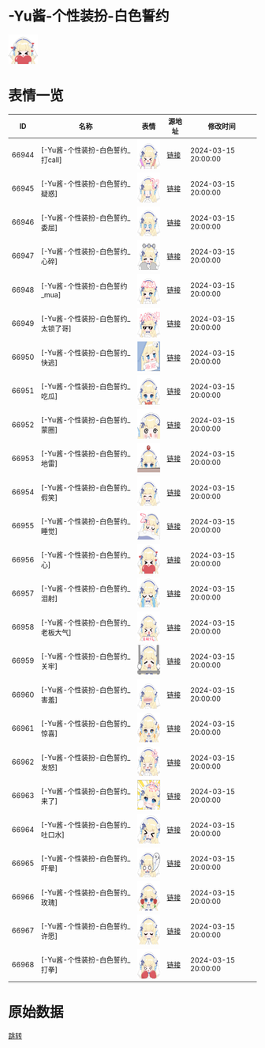# -Yu酱-个性装扮-白色誓约

<img src="./cover.png" height="60" alt="cover" />

# 表情一览

|ID|名称|表情|源地址|修改时间|
|----|----|----|----|----|
|66944|[-Yu酱-个性装扮-白色誓约_打call]|<img src="./pic/066944_%5B-Yu酱-个性装扮-白色誓约_打call%5D.png" height="60" alt="打call"/>|[链接](https://i0.hdslb.com/bfs/garb/99e778b66c0de45c8212349c5cb792b7d36b4322.png)|2024-03-15 20:00:00|
|66945|[-Yu酱-个性装扮-白色誓约_疑惑]|<img src="./pic/066945_%5B-Yu酱-个性装扮-白色誓约_疑惑%5D.png" height="60" alt="疑惑"/>|[链接](https://i0.hdslb.com/bfs/garb/2923074452961f35fedc071824a221b4611923e8.png)|2024-03-15 20:00:00|
|66946|[-Yu酱-个性装扮-白色誓约_委屈]|<img src="./pic/066946_%5B-Yu酱-个性装扮-白色誓约_委屈%5D.png" height="60" alt="委屈"/>|[链接](https://i0.hdslb.com/bfs/garb/3cbe6fb688d46ef401d2e05d3a5a8c36a273552a.png)|2024-03-15 20:00:00|
|66947|[-Yu酱-个性装扮-白色誓约_心碎]|<img src="./pic/066947_%5B-Yu酱-个性装扮-白色誓约_心碎%5D.png" height="60" alt="心碎"/>|[链接](https://i0.hdslb.com/bfs/garb/cc5d13485dc4dedede8d7b490598f8ba855342e9.png)|2024-03-15 20:00:00|
|66948|[-Yu酱-个性装扮-白色誓约_mua]|<img src="./pic/066948_%5B-Yu酱-个性装扮-白色誓约_mua%5D.png" height="60" alt="mua"/>|[链接](https://i0.hdslb.com/bfs/garb/f58eb0478f53e16a1ab904fdd2f84faacc162b53.png)|2024-03-15 20:00:00|
|66949|[-Yu酱-个性装扮-白色誓约_太锁了哥]|<img src="./pic/066949_%5B-Yu酱-个性装扮-白色誓约_太锁了哥%5D.png" height="60" alt="太锁了哥"/>|[链接](https://i0.hdslb.com/bfs/garb/94667be4b8feb5d2d341939cfdbb47028fd85d4d.png)|2024-03-15 20:00:00|
|66950|[-Yu酱-个性装扮-白色誓约_快逃]|<img src="./pic/066950_%5B-Yu酱-个性装扮-白色誓约_快逃%5D.png" height="60" alt="快逃"/>|[链接](https://i0.hdslb.com/bfs/garb/ffc9c84dda22aaa2186c03cb9086916fa5ef6b21.png)|2024-03-15 20:00:00|
|66951|[-Yu酱-个性装扮-白色誓约_吃瓜]|<img src="./pic/066951_%5B-Yu酱-个性装扮-白色誓约_吃瓜%5D.png" height="60" alt="吃瓜"/>|[链接](https://i0.hdslb.com/bfs/garb/09fbc857d6815cc009248713dd4cf0e4e965c384.png)|2024-03-15 20:00:00|
|66952|[-Yu酱-个性装扮-白色誓约_蒙圈]|<img src="./pic/066952_%5B-Yu酱-个性装扮-白色誓约_蒙圈%5D.png" height="60" alt="蒙圈"/>|[链接](https://i0.hdslb.com/bfs/garb/884d92e161f6c83df11f071f8dd268431589f446.png)|2024-03-15 20:00:00|
|66953|[-Yu酱-个性装扮-白色誓约_地雷]|<img src="./pic/066953_%5B-Yu酱-个性装扮-白色誓约_地雷%5D.png" height="60" alt="地雷"/>|[链接](https://i0.hdslb.com/bfs/garb/9b246120ea69c208d7c6b9fcba35b111a87414d0.png)|2024-03-15 20:00:00|
|66954|[-Yu酱-个性装扮-白色誓约_假笑]|<img src="./pic/066954_%5B-Yu酱-个性装扮-白色誓约_假笑%5D.png" height="60" alt="假笑"/>|[链接](https://i0.hdslb.com/bfs/garb/ece216d0d147f69b3aa34b315d182c697e0cff4c.png)|2024-03-15 20:00:00|
|66955|[-Yu酱-个性装扮-白色誓约_睡觉]|<img src="./pic/066955_%5B-Yu酱-个性装扮-白色誓约_睡觉%5D.png" height="60" alt="睡觉"/>|[链接](https://i0.hdslb.com/bfs/garb/1fe55a5fb38dd613502e08a061fba0f297bb9c64.png)|2024-03-15 20:00:00|
|66956|[-Yu酱-个性装扮-白色誓约_心]|<img src="./pic/066956_%5B-Yu酱-个性装扮-白色誓约_心%5D.png" height="60" alt="心"/>|[链接](https://i0.hdslb.com/bfs/garb/8e3313afa1e09a7d05f25555be39eb0fd19bebe8.png)|2024-03-15 20:00:00|
|66957|[-Yu酱-个性装扮-白色誓约_泪射]|<img src="./pic/066957_%5B-Yu酱-个性装扮-白色誓约_泪射%5D.png" height="60" alt="泪射"/>|[链接](https://i0.hdslb.com/bfs/garb/9b6ee9c2b54203538e9268978c3bb63ce45b3858.png)|2024-03-15 20:00:00|
|66958|[-Yu酱-个性装扮-白色誓约_老板大气]|<img src="./pic/066958_%5B-Yu酱-个性装扮-白色誓约_老板大气%5D.png" height="60" alt="老板大气"/>|[链接](https://i0.hdslb.com/bfs/garb/53027ff16ca2bbcb68ab838004e4e57a7af0121b.png)|2024-03-15 20:00:00|
|66959|[-Yu酱-个性装扮-白色誓约_关牢]|<img src="./pic/066959_%5B-Yu酱-个性装扮-白色誓约_关牢%5D.png" height="60" alt="关牢"/>|[链接](https://i0.hdslb.com/bfs/garb/c8a8358a6b83a29c9aee009de237b11551fa2bb3.png)|2024-03-15 20:00:00|
|66960|[-Yu酱-个性装扮-白色誓约_害羞]|<img src="./pic/066960_%5B-Yu酱-个性装扮-白色誓约_害羞%5D.png" height="60" alt="害羞"/>|[链接](https://i0.hdslb.com/bfs/garb/cb7cb5e8f733f00ad3bab0eebd8e8521ef985baa.png)|2024-03-15 20:00:00|
|66961|[-Yu酱-个性装扮-白色誓约_惊喜]|<img src="./pic/066961_%5B-Yu酱-个性装扮-白色誓约_惊喜%5D.png" height="60" alt="惊喜"/>|[链接](https://i0.hdslb.com/bfs/garb/7d8bb8b2d09a669927bba0d0e696807b138bc108.png)|2024-03-15 20:00:00|
|66962|[-Yu酱-个性装扮-白色誓约_发怒]|<img src="./pic/066962_%5B-Yu酱-个性装扮-白色誓约_发怒%5D.png" height="60" alt="发怒"/>|[链接](https://i0.hdslb.com/bfs/garb/e2ec9431641aa856924e8e7c96fc8d1f658fbbf0.png)|2024-03-15 20:00:00|
|66963|[-Yu酱-个性装扮-白色誓约_来了]|<img src="./pic/066963_%5B-Yu酱-个性装扮-白色誓约_来了%5D.png" height="60" alt="来了"/>|[链接](https://i0.hdslb.com/bfs/garb/a721f061b35756b287bb726c6a092e509435c273.png)|2024-03-15 20:00:00|
|66964|[-Yu酱-个性装扮-白色誓约_吐口水]|<img src="./pic/066964_%5B-Yu酱-个性装扮-白色誓约_吐口水%5D.png" height="60" alt="吐口水"/>|[链接](https://i0.hdslb.com/bfs/garb/cb8869c22170e2e3980950a2f971d63d4f004afe.png)|2024-03-15 20:00:00|
|66965|[-Yu酱-个性装扮-白色誓约_吓晕]|<img src="./pic/066965_%5B-Yu酱-个性装扮-白色誓约_吓晕%5D.png" height="60" alt="吓晕"/>|[链接](https://i0.hdslb.com/bfs/garb/b4966828b562a73c0abfdca4537f5205827a60d7.png)|2024-03-15 20:00:00|
|66966|[-Yu酱-个性装扮-白色誓约_玫瑰]|<img src="./pic/066966_%5B-Yu酱-个性装扮-白色誓约_玫瑰%5D.png" height="60" alt="玫瑰"/>|[链接](https://i0.hdslb.com/bfs/garb/f5819f65dfdf95ce53ea0771bf35d95bbd61b60e.png)|2024-03-15 20:00:00|
|66967|[-Yu酱-个性装扮-白色誓约_许愿]|<img src="./pic/066967_%5B-Yu酱-个性装扮-白色誓约_许愿%5D.png" height="60" alt="许愿"/>|[链接](https://i0.hdslb.com/bfs/garb/9b965a59a926ada7b5e27004dd49147041defd59.png)|2024-03-15 20:00:00|
|66968|[-Yu酱-个性装扮-白色誓约_打拳]|<img src="./pic/066968_%5B-Yu酱-个性装扮-白色誓约_打拳%5D.png" height="60" alt="打拳"/>|[链接](https://i0.hdslb.com/bfs/garb/34e41ae6c7e33258196eb2ad42933cd160341e1a.png)|2024-03-15 20:00:00|

# 原始数据

[跳转](./raw.json)

